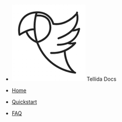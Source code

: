 * ![logo](_media/logo_black.png) Tellida Docs

* [Home](/)
* [Quickstart](quickstart.md)
* [FAQ](faq.md)